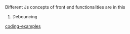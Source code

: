 Different Js concepts of front end functionalities are in this 

1. Debouncing

[coding-examples](https://stackblitz.com/edit/coding-examples)
